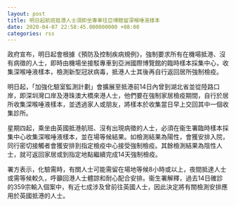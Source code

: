 ```yaml
---
layout: post
title: 明日起航班抵港人士須即坐專車往亞博館留深喉唾液樣本
date: 2020-04-07 22:58:45.000000000 +08:00
categories: rss
---
```


政府宣布，明日起會根據《預防及控制疾病規例》，強制要求所有在機場抵港、沒有病徵的人士，即時由機場坐接駁專車到亞洲國際博覽館的臨時樣本採集中心，收集深喉唾液樣本，檢測新型冠狀病毒，抵港人士其後再自行返回居所強制檢疫。

明日起，「加強化驗室監測計劃」會擴展至抵港前14日內曾到湖北省並從陸路口岸，即深圳灣口岸及港珠澳大橋來港人士，他們要在強制家居檢疫期間，自行於居所收集深喉唾液樣本，並透過家人或朋友，將樣本於收集當日早上交回其中一個收集診所。

星期四起，乘坐由英國抵港航班、沒有出現病徵的人士，必須在衞生署臨時樣本採集中心收集深喉唾液樣本，並在場等候結果。如檢測結果為陽性，會獲安排入院，同行密切接觸者會獲安排到指定檢疫中心接受強制檢疫。其餘檢測結果為陰性人士，就可返回家居或到指定地點繼續完成14天強制檢疫。

署方表示，化驗需時，有關人士可能需留在場地等候8小時或以上，夜間抵達人士或需等候較久，呼籲回港人士體諒和耐心配合安排。衞生署解釋，過去14日確診的359宗輸入個案中，有近七成涉及曾前往英國人士，因此決定將有關檢測安排應用於英國抵港的人士。

